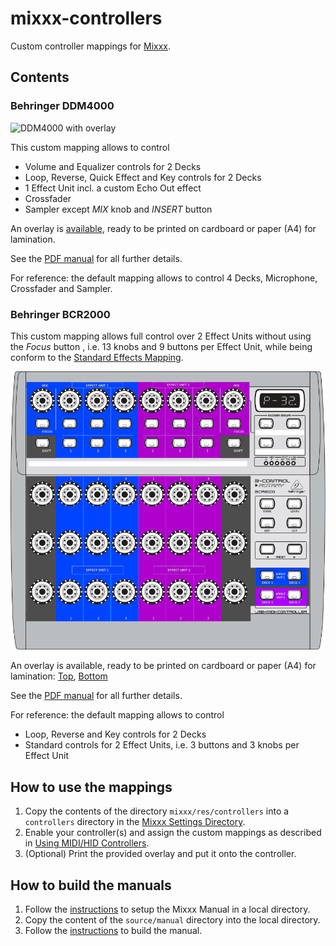 # mixxx-controllers

Custom controller mappings for [Mixxx](https://mixxx.org/).

## Contents
### Behringer DDM4000

![DDM4000 with overlay](manual/source/_static/controllers/behringer_ddm4000_mixer_with_overlay.svg "DDM4000 with overlay")

This custom mapping allows to control
* Volume and Equalizer controls for 2 Decks
* Loop, Reverse, Quick Effect and Key controls for 2 Decks
* 1 Effect Unit incl. a custom Echo Out effect
* Crossfader
* Sampler except _MIX_ knob and _INSERT_ button

An overlay is [available](manual/source/_static/controllers/behringer_ddm4000_overlay.svg), ready to be printed on cardboard or paper (A4) for lamination.

See the [PDF manual](manual/pdf/Behringer%20DDM4000.pdf) for all further details.

For reference: the default mapping allows to control 4 Decks, Microphone, Crossfader and Sampler.

### Behringer BCR2000
This custom mapping allows full control over 2 Effect Units without using the _Focus_ button , i.e. 13 knobs and 9 buttons per Effect Unit, while being conform to the [Standard Effects Mapping](https://github.com/mixxxdj/mixxx/wiki/Standard%20Effects%20Mapping).

![Overlay](manual/source/_static/controllers/behringer_bcr2000_with_overlay.svg "Overlay")

An overlay is available, ready to be printed on cardboard or paper (A4) for lamination: [Top](manual/source/_static/controllers/behringer_bcr2000_overlay_a4_top.svg), [Bottom](manual/source/_static/controllers/behringer_bcr2000_overlay_a4_bottom.svg)


See the [PDF manual](manual/pdf/Behringer%20BCR2000.pdf) for all further details.

For reference: the default mapping allows to control
* Loop, Reverse and Key controls for 2 Decks
* Standard controls for 2 Effect Units, i.e. 3 buttons and 3 knobs per Effect Unit

## How to use the mappings
1. Copy the contents of the directory `mixxx/res/controllers` into a `controllers` directory in the [Mixxx Settings Directory](https://manual.mixxx.org/latest/en/chapters/appendix/settings_directory.html).
1. Enable your controller(s) and assign the custom mappings as described in [Using MIDI/HID Controllers](https://manual.mixxx.org/latest/en/chapters/controlling_mixxx.html#control-midi).
1. (Optional) Print the provided overlay and put it onto the controller.

## How to build the manuals
1. Follow the [instructions](https://github.com/mixxxdj/manual/#getting-started) to setup the Mixxx Manual in a local directory.
1. Copy the content of the `source/manual` directory into the local directory.
1. Follow the [instructions](https://github.com/mixxxdj/manual/#editing-the-manual-using-git-recommended) to build the manual.
